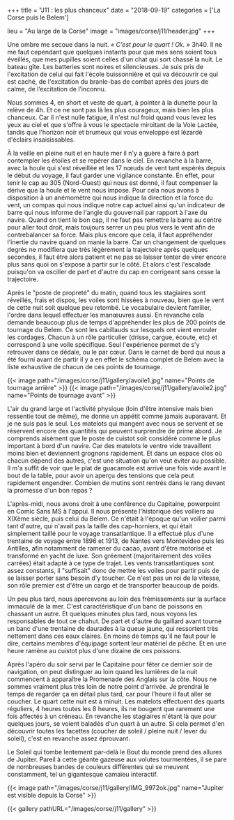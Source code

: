 +++
title = "J11 : les plus chanceux"
date = "2018-09-19"
categories = ['La Corse puis le Belem']

lieu = "Au large de la Corse"
image = "images/corse/j11/header.jpg"
+++

Une ombre me secoue dans la nuit. _&laquo; C'est pour le quart ! Ok. &raquo;_
3h40. Il ne me faut cependant que quelques instants pour que mes sens soient tous éveillés, que mes pupilles soient celles d'un chat qui sort chassé la nuit. Le bateau gîte. Les batteries sont noires et silencieuses. Je suis pris de l'excitation de celui qui fait l'école buissonnière et qui va découvrir ce qui est caché, de l'excitation du branle-bas de combat après des jours de calme, de l’excitation de l’inconnu.

Nous sommes 4, en short et veste de quart, à pointer à la dunette pour la relève de 4h. Et ce ne sont pas là les plus courageux, mais bien les plus chanceux. Car il n'est nulle fatigue, il n'est nul froid quand vous levez les yeux au ciel et que s'offre à vous le spectacle miroitant de la Voie Lactée, tandis que l'horizon noir et brumeux qui vous enveloppe est lézardé d'éclairs insaisissables.
 
À la veille en pleine nuit et en haute mer il n'y a guère à faire à part contempler les étoiles et se repérer dans le ciel. En revanche à la barre, avec la houle qui s'est réveillée et les 17 nœuds de vent tant espérés depuis le début du voyage, il faut garder une vigilance constante. En effet, pour tenir le cap au 305 (Nord-Ouest) qui nous est donné, il faut compenser la dérive que la houle et le vent nous impose. Pour cela nous avons à disposition à un anémomètre qui nous indique la direction et la force du vent, un compas qui nous indique notre cap actuel ainsi qu'un indicateur de barre qui nous informe de l'angle du gouvernail par rapport à l'axe du navire. 
Quand on tient le bon cap, il ne faut pas remettre la barre au centre pour aller tout droit, mais toujours serrer un peu plus vers le vent afin de contrebalancer sa force. Mais plus encore que cela, il faut appréhender l'inertie du navire quand on manie la barre. Car un changement de quelques degrés ne modifiera que très légèrement la trajectoire après quelques secondes, il faut être alors patient et ne pas se laisser tenter de virer encore plus sans quoi on s'expose à partir sur le côté. Et alors c'est l'escalade puisqu'on va osciller de part et d'autre du cap en corrigeant sans cesse la trajectoire.

Après le "poste de propreté" du matin, quand tous les stagiaires sont réveillés, frais et dispos, les voiles sont hissées à nouveau, bien que le vent de cette nuit soit quelque peu retombé. Le vocabulaire devient familier, l'ordre dans lequel effectuer les manœuvres aussi. En revanche cela demande beaucoup plus de temps d'appréhender les plus de 200 points de tournage du Belem. Ce sont les cabillauds sur lesquels ont vient enrouler les cordages. Chacun à un rôle particulier (drisse, cargue, écoute, etc) et correspond à une voile spécifique. Seul l'expérience permet de s'y retrouver dans ce dédale, ou le par cœur. Dans le carnet de bord qui nous a été fourni avant de partir il y a en effet le schéma complet de Belem avec la liste exhaustive de chacun de ces points de tournage.


{{< image path="/images/corse/j11/gallery/avoile1.jpg" name="Points de tournage arrière" >}}
{{< image path="/images/corse/j11/gallery/avoile2.jpg" name="Points de tournage avant" >}}

L'air du grand large et l'activité physique (loin d'être intensive mais bien ressentie tout de même), me donne un appétit comme jamais auparavant. Et je ne suis pas le seul. Les matelots qui mangent avec nous se servent et se réservent encore des quantités qui peuvent surprendre de prime abord. 
Je comprends aisément que le poste de cuistot soit considéré comme le plus important à bord d'un navire. Car des matelots le ventre vide travaillent moins bien et deviennent grognons rapidement. Et dans un espace clos où chacun dépend des autres, c'est une situation qu'on veut éviter au possible. Il m'a suffit de voir que le plat de guacamole est arrivé une fois vide avant le bout de la table, pour avoir un aperçu des tensions que cela peut rapidement engendrer.
Combien de mutins sont rentrés dans le rang devant la promesse d'un bon repas ?

L'après-midi, nous avons droit à une conférence du Capitaine, powerpoint en Comic Sans MS à l'appui. Il nous présente l'historique des voiliers au XIXème siècle, puis celui du Belem. Ce n'était à l'époque qu'un voilier parmi tant d'autre, qui n'avait pas la taille des cap-horniers, et qui était simplement taillé pour le voyage transatlantique. Il a effectué plus d'une trentaine de voyage entre 1896 et 1913, de Nantes vers Montevideo puis les Antilles, afin notamment de ramener du cacao, avant d'être motorisé et transformé en yacht de luxe. Son gréement (majoritairement des voiles carrées) était adapté à ce type de trajet. Les vents transatlantiques sont assez constants, il "suffisait" donc de mettre les voiles pour partir puis de se laisser porter sans besoin d'y toucher. Ce n'est pas un roi de la vitesse, son rôle premier est d'être un cargo et de transporter beaucoup de poids.

Un peu plus tard, nous apercevons au loin des frémissements sur la surface immaculé de la mer. C'est caractéristique d'un banc de poissons en chassant un autre. Et quelques minutes plus tard, nous voyons les responsables de tout ce chahut. De part et d'autre du gaillard avant tourne un banc d'une trentaine de daurades à la queue jaune, qui ressortent très nettement dans ces eaux claires. En moins de temps qu'il ne faut pour le dire, certains membres d'équipage sortent leur matériel de pêche. Et en une heure ramène au cuistot plus d'une dizaine de ces poissons.

Après l'apéro du soir servi par le Capitaine pour fêter ce dernier soir de navigation, on peut distinguer au loin quand les lumières de la nuit commencent à apparaître la Promenade des Anglais sur la côte. Nous ne sommes vraiment plus très loin de notre point d'arrivée. Je prendrai le temps de regarder ça en détail plus tard, car pour l'heure il faut aller se coucher. Le quart cette nuit est à minuit.
Les matelots effectuent des quarts réguliers, 4 heures toutes les 8 heures, ils ne bougent que rarement une fois affectés à un créneau. En revanche les stagiaires n'étant là que pour quelques jours, se voient baladés d'un quart à un autre. Si cela permet d'en découvrir toutes les facettes (coucher de soleil / pleine nuit / lever du soleil), c'est en revanche assez éprouvant.

Le Soleil qui tombe lentement par-delà le Bout du monde prend des allures de Jupiter. Pareil à cette géante gazeuse aux volutes tourmentées, il se pare de nombreuses bandes de couleurs différentes qui se meuvent constamment, tel un gigantesque camaïeu interactif.

{{< image path="/images/corse/j11/gallery/IMG_9972ok.jpg" name="Jupiter est visible depuis la Corse" >}}
 

{{< gallery pathURL="/images/corse/j11/gallery" >}}